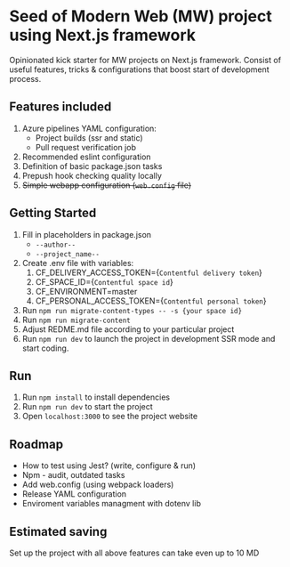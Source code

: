 # Seed of  Modern Web (MW) project using Next.js framework
Opinionated kick starter for MW projects on Next.js framework. Consist of useful  features, tricks  & configurations that boost start of development process.

## Features included
1. Azure pipelines YAML configuration:
    - Project builds  (ssr and static)
    - Pull request verification job
1. Recommended eslint configuration
1. Definition of basic package.json tasks
1. Prepush hook checking quality locally
1. ~~Simple webapp configuration (`web.config` file)~~

## Getting Started
1. Fill in placeholders in package.json
    - `--author--`
    - `--project_name--`
1. Create .env file with variables:
    1. CF_DELIVERY_ACCESS_TOKEN={`Contentful delivery token`}
    1. CF_SPACE_ID={`Contentful space id`}
    1. CF_ENVIRONMENT=master
    1. CF_PERSONAL_ACCESS_TOKEN={`Contentful personal token`}
1. Run `npm run migrate-content-types -- -s {your space id}`
1. Run `npm run migrate-content`
1. Adjust REDME.md file according to your particular project
1. Run `npm run dev` to launch the project in development SSR mode and start coding.

## Run
1. Run `npm install`  to install dependencies
1. Run `npm run dev`  to start the project
1. Open `localhost:3000` to see the project website

## Roadmap
- How to test using Jest?  (write, configure & run)
- Npm - audit, outdated tasks
- Add web.config (using webpack loaders)
- Release YAML configuration
- Enviroment variables managment with dotenv lib

## Estimated saving
Set up the project with all above features can take even up to 10 MD
